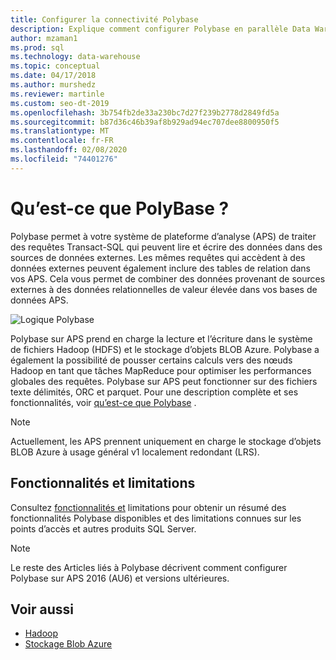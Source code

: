 ```yaml
---
title: Configurer la connectivité Polybase
description: Explique comment configurer Polybase en parallèle Data Warehouse pour se connecter à des sources de données d’objet blob de stockage Hadoop ou Microsoft Azure externe. Utilisez Polybase pour exécuter des requêtes qui intègrent des données provenant de plusieurs sources, notamment Hadoop, le stockage d’objets BLOB Azure et les Data Warehouse parallèles.
author: mzaman1
ms.prod: sql
ms.technology: data-warehouse
ms.topic: conceptual
ms.date: 04/17/2018
ms.author: murshedz
ms.reviewer: martinle
ms.custom: seo-dt-2019
ms.openlocfilehash: 3b754fb2de33a230bc7d27f239b2778d2849fd5a
ms.sourcegitcommit: b87d36c46b39af8b929ad94ec707dee8800950f5
ms.translationtype: MT
ms.contentlocale: fr-FR
ms.lasthandoff: 02/08/2020
ms.locfileid: "74401276"
---
```

# <a name="what-is-polybase"></a>Qu’est-ce que PolyBase ?
Polybase permet à votre système de plateforme d’analyse (APS) de traiter des requêtes Transact-SQL qui peuvent lire et écrire des données dans des sources de données externes. Les mêmes requêtes qui accèdent à des données externes peuvent également inclure des tables de relation dans vos APS. Cela vous permet de combiner des données provenant de sources externes à des données relationnelles de valeur élevée dans vos bases de données APS.

![Logique Polybase](media/polybase/polybase-logical.png)

Polybase sur APS prend en charge la lecture et l’écriture dans le système de fichiers Hadoop (HDFS) et le stockage d’objets BLOB Azure. Polybase a également la possibilité de pousser certains calculs vers des nœuds Hadoop en tant que tâches MapReduce pour optimiser les performances globales des requêtes. Polybase sur APS peut fonctionner sur des fichiers texte délimités, ORC et parquet. Pour une description complète et ses fonctionnalités, voir [qu’est-ce que Polybase](https://docs.microsoft.com/sql/relational-databases/polybase/polybase-guide) .

> [!NOTE]
> Actuellement, les APS prennent uniquement en charge le stockage d’objets BLOB Azure à usage général v1 localement redondant (LRS).

## <a name="features-and-limitations"></a>Fonctionnalités et limitations
Consultez [fonctionnalités et](https://docs.microsoft.com/sql/relational-databases/polybase/polybase-versioned-feature-summary) limitations pour obtenir un résumé des fonctionnalités Polybase disponibles et des limitations connues sur les points d’accès et autres produits SQL Server.

> [!NOTE] 
> Le reste des Articles liés à Polybase décrivent comment configurer Polybase sur APS 2016 (AU6) et versions ultérieures.

## <a name="see-also"></a>Voir aussi
- [Hadoop](polybase-configure-hadoop.md)
- [Stockage Blob Azure](polybase-configure-azure-blob-storage.md)
<!-- MISSING LINKS [PolyBase &#40;SQL Server PDW&#41;](../sqlpdw/polybase-sql-server-pdw.md)  -->  
  

